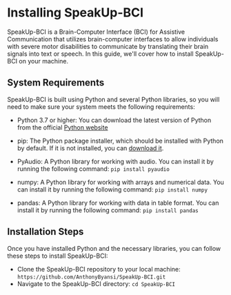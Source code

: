 # Installing SpeakUp-BCI

SpeakUp-BCI is a Brain-Computer Interface (BCI) for Assistive Communication that utilizes brain-computer interfaces to allow individuals with severe motor disabilities to communicate by translating their brain signals into text or speech. In this guide, we'll cover how to install SpeakUp-BCI on your machine.


## System Requirements
SpeakUp-BCI is built using Python and several Python libraries, so you will need to make sure your system meets the following requirements:

* Python 3.7 or higher: You can download the latest version of Python from the official [Python website](https://www.python.org/downloads/)
* pip: The Python package installer, which should be installed with Python by default. If it is not installed, you can [download it](https://pip.pypa.io/en/stable/installation/).
* PyAudio: A Python library for working with audio. You can install it by running the following command: `pip install pyaudio`

* numpy: A Python library for working with arrays and numerical data. You can install it by running the following command: `pip install numpy`
* pandas: A Python library for working with data in table format. You can install it by running the following command: `pip install pandas`

## Installation Steps
Once you have installed Python and the necessary libraries, you can follow these steps to install SpeakUp-BCI:

* Clone the SpeakUp-BCI repository to your local machine: `https://github.com/AnthonyByansi/SpeakUp-BCI.git`
* Navigate to the SpeakUp-BCI directory: `cd SpeakUp-BCI`

